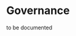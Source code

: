 [//]: # (SPDX-License-Identifier: CC-BY-4.0)
[//]: # (TODO Define governance)

# Governance

to be documented
